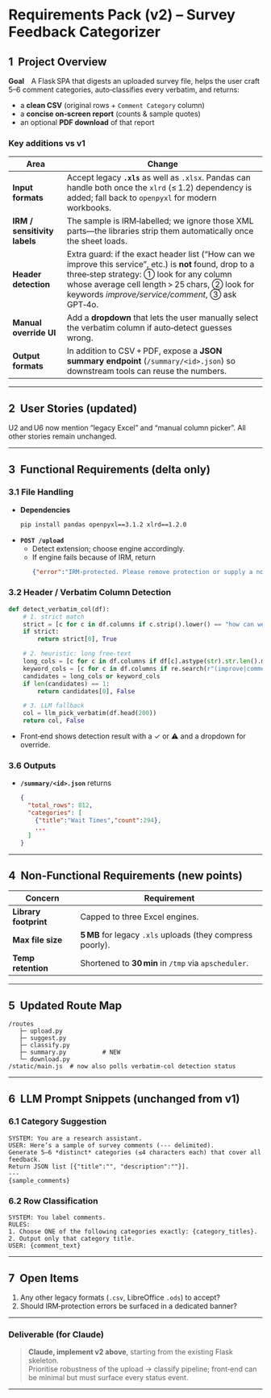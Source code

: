 
# Requirements Pack (v2) – Survey Feedback Categorizer

## 1  Project Overview  

**Goal** A Flask SPA that digests an uploaded survey file, helps the user craft 5–6 comment categories, auto‑classifies every verbatim, and returns:
- a **clean CSV** (original rows + `Comment Category` column)  
- a **concise on‑screen report** (counts & sample quotes)  
- an optional **PDF download** of that report  

### Key additions vs v1

| Area | Change |
|------|--------|
| **Input formats** | Accept legacy **`.xls`** as well as `.xlsx`. Pandas can handle both once the `xlrd` (≤ 1.2) dependency is added; fall back to `openpyxl` for modern workbooks. |
| **IRM / sensitivity labels** | The sample is IRM‑labelled; we ignore those XML parts—the libraries strip them automatically once the sheet loads. |
| **Header detection** | Extra guard: if the exact header list (“How can we improve this service”, etc.) is **not** found, drop to a three‑step strategy: ① look for any column whose average cell length > 25 chars, ② look for keywords *improve/service/comment*, ③ ask GPT‑4o. |
| **Manual override UI** | Add a **dropdown** that lets the user manually select the verbatim column if auto‑detect guesses wrong. |
| **Output formats** | In addition to CSV + PDF, expose a **JSON summary endpoint** (`/summary/<id>.json`) so downstream tools can reuse the numbers. |

---

## 2  User Stories (updated)

U2 and U6 now mention “legacy Excel” and “manual column picker”. All other stories remain unchanged.

---

## 3  Functional Requirements (delta only)

### 3.1 File Handling  

* **Dependencies**  
  ```bash
  pip install pandas openpyxl==3.1.2 xlrd==1.2.0
  ```
* **`POST /upload`**  
  * Detect extension; choose engine accordingly.  
  * If engine fails because of IRM, return  
    ```json
    {"error":"IRM‑protected. Please remove protection or supply a non‑protected copy."}
    ```

### 3.2 Header / Verbatim Column Detection  

```python
def detect_verbatim_col(df):
    # 1. strict match
    strict = [c for c in df.columns if c.strip().lower() == "how can we improve this service"]
    if strict:
        return strict[0], True

    # 2. heuristic: long free‑text
    long_cols = [c for c in df.columns if df[c].astype(str).str.len().mean() > 25]
    keyword_cols = [c for c in df.columns if re.search(r"(improve|comment|feedback|verbatim)", c, re.I)]
    candidates = long_cols or keyword_cols
    if len(candidates) == 1:
        return candidates[0], False

    # 3. LLM fallback
    col = llm_pick_verbatim(df.head(200))
    return col, False
```

* Front‑end shows detection result with a ✓ or ⚠ and a dropdown for override.

### 3.6 Outputs  

* **`/summary/<id>.json`** returns  
  ```json
  {
    "total_rows": 812,
    "categories": [
      {"title":"Wait Times","count":294},
      ...
    ]
  }
  ```

---

## 4  Non‑Functional Requirements (new points)

| Concern | Requirement |
|---------|-------------|
| **Library footprint** | Capped to three Excel engines. |
| **Max file size** | **5 MB** for legacy `.xls` uploads (they compress poorly). |
| **Temp retention** | Shortened to **30 min** in `/tmp` via `apscheduler`. |

---

## 5  Updated Route Map

```text
/routes
   ├─ upload.py
   ├─ suggest.py
   ├─ classify.py
   ├─ summary.py          # NEW
   └─ download.py
/static/main.js  # now also polls verbatim‑col detection status
```

---

## 6  LLM Prompt Snippets (unchanged from v1)

### 6.1 Category Suggestion
```text
SYSTEM: You are a research assistant.
USER: Here’s a sample of survey comments (--- delimited).  
Generate 5–6 *distinct* categories (≤4 characters each) that cover all feedback.  
Return JSON list [{"title":"", "description":""}].  
---
{sample_comments}
```

### 6.2 Row Classification
```text
SYSTEM: You label comments.
RULES:
1. Choose ONE of the following categories exactly: {category_titles}.
2. Output only that category title.
USER: {comment_text}
```

---

## 7  Open Items

1. Any other legacy formats (`.csv`, LibreOffice `.ods`) to accept?  
2. Should IRM‑protection errors be surfaced in a dedicated banner?  

---

### Deliverable (for Claude)

> **Claude, implement v2 above**, starting from the existing Flask skeleton.  
> Prioritise robustness of the upload → classify pipeline; front‑end can be minimal but must surface every status event.

---
